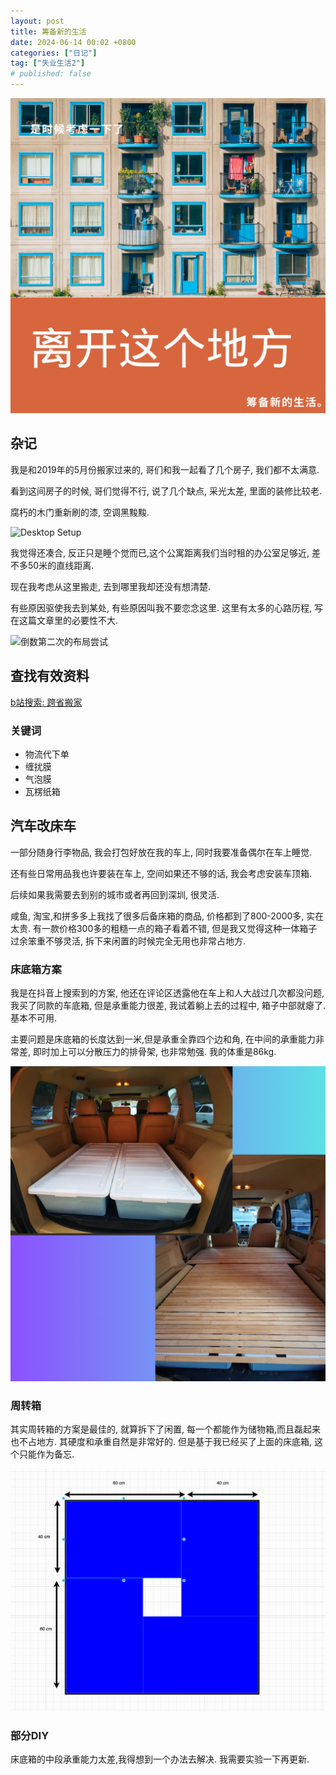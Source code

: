 ```yaml
---
layout: post
title: 筹备新的生活
date: 2024-06-14 00:02 +0800
categories: ["日记"]
tag: ["失业生活2"]
# published: false
---
```


![Apartments, Architecture, Balconies image. Free for use.](https://github.com/lyleLH/image-repo/blob/master/images/Orange%20Bold%20and%20Dynamic%20Photo%20Greeting%20Oktoberfest%20Instagram%20Post.png?raw=true)

<!-- ![Apartments, Architecture, Balconies image. Free for use.](https://cdn.pixabay.com/photo/2016/11/21/15/09/apartments-1845884_1280.jpg) -->

## 杂记

我是和2019年的5月份搬家过来的, 哥们和我一起看了几个房子, 我们都不太满意.

看到这间房子的时候, 哥们觉得不行, 说了几个缺点, 采光太差, 里面的装修比较老. 

腐朽的木门重新刷的漆, 空调黑黢黢.

![Desktop Setup](https://lh3.googleusercontent.com/pw/AP1GczPOnPeMfRIu8Zekcd94AutS7YwkzJL0spMkPm3iLyFfuJUB_M-cJ4pywXn7CV_WJfXQJtMLpwp23M7l-gRuyo17TjbG1sxyE18K8WU9r-4Y7yr7yyjE4ebTRTBZB4aCfQtNUAgYIrLRx20Zan9xzlbq=w1488-h1984-s-no-gm?authuser=0)

我觉得还凑合, 反正只是睡个觉而已,这个公寓距离我们当时租的办公室足够近, 差不多50米的直线距离.

现在我考虑从这里搬走, 去到哪里我却还没有想清楚.

有些原因驱使我去到某处, 有些原因叫我不要恋念这里. 这里有太多的心路历程, 写在这篇文章里的必要性不大.

![倒数第二次的布局尝试](https://lh3.googleusercontent.com/pw/AP1GczOMuxgTQD1LUNMbglB2MBgNCbe9gZsJ-jhEfGdvomPsipuG2tQJRSxYSWCNHMpNYnzCeEgso-TSv_2tmwHdRm1HADKGvIuFyP4aQaBWbtxmsBKN7mWYUI0Uyr_OOy26PSkz7GXnqawCM2bIlLV1KEqj=w2646-h1984-s-no-gm?authuser=0)

## 查找有效资料

[b站搜索: 跨省搬家](https://search.bilibili.com/all?keyword=%E8%B7%A8%E7%9C%81%E6%90%AC%E5%AE%B6&from_source=webtop_search&spm_id_from=333.999&search_source=5)

### 关键词

- 物流代下单
- 缠扰膜
- 气泡膜
- 瓦楞纸箱

## 汽车改床车

一部分随身行李物品, 我会打包好放在我的车上, 同时我要准备偶尔在车上睡觉.

还有些日常用品我也许要装在车上, 空间如果还不够的话, 我会考虑安装车顶箱.

后续如果我需要去到别的城市或者再回到深圳, 很灵活.

咸鱼, 淘宝,和拼多多上我找了很多后备床箱的商品, 价格都到了800-2000多, 实在太贵. 有一款价格300多的粗糙一点的箱子看着不错, 但是我又觉得这种一体箱子过余笨重不够灵活, 拆下来闲置的时候完全无用也非常占地方.


### 床底箱方案

我是在抖音上搜索到的方案, 他还在评论区透露他在车上和人大战过几次都没问题, 我买了同款的车底箱, 但是承重能力很差, 我试着躺上去的过程中, 箱子中部就瘪了.基本不可用.

主要问题是床底箱的长度达到一米,但是承重全靠四个边和角, 在中间的承重能力非常差, 即时加上可以分散压力的排骨架, 也非常勉强. 我的体重是86kg.

![床底箱方案](https://github.com/lyleLH/image-repo/blob/master/images/%E6%9C%AA%E5%91%BD%E5%90%8D%E7%9A%84%E8%AE%BE%E8%AE%A1.png?raw=true)

### 周转箱

其实周转箱的方案是最佳的, 就算拆下了闲置, 每一个都能作为储物箱,而且磊起来也不占地方. 其硬度和承重自然是非常好的. 但是基于我已经买了上面的床底箱, 这个只能作为备忘.

![周转箱方案](https://github.com/lyleLH/image-repo/blob/master/images/SCR-20240617-tzbj.png?raw=true)

### 部分DIY

床底箱的中段承重能力太差,我得想到一个办法去解决. 我需要实验一下再更新.
